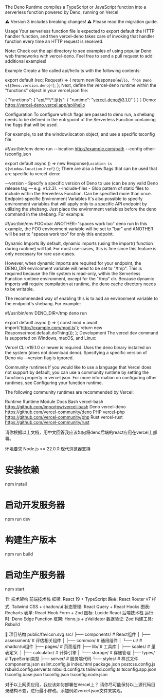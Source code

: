 The Deno Runtime compiles a TypeScript or JavaScript function into a serverless function powered by Deno, running on Vercel.

⚠️ Version 3 includes breaking changes! ⚠️
Please read the migration guide.

Usage
Your serverless function file is expected to export default the HTTP handler function, and then vercel-deno takes care of invoking that handler function every time an HTTP request is received.

Note: Check out the api directory to see examples of using popular Deno web frameworks with vercel-deno. Feel free to send a pull request to add additional examples!

Example
Create a file called api/hello.ts with the following contents:

export default (req: Request) => {
  return new Response(`Hello, from Deno v${Deno.version.deno}!`);
};
Next, define the vercel-deno runtime within the "functions" object in your vercel.json file:

{
  "functions": {
    "api/**/*.[jt]s": { "runtime": "vercel-deno@3.1.0" }
  }
}
Demo: https://vercel-deno.vercel.app/api/hello

Configuration
To configure which flags are passed to deno run, a shebang needs to be defined in the entrypoint of the Serverless Function containing the flags that will be used.

For example, to set the window.location object, and use a specific tsconfig file:

#!/usr/bin/env deno run --location http://example.com/path --config other-tsconfig.json

export default async () => new Response(`Location is ${window.location.href}!`);
There are also a few flags that can be used that are specific to vercel-deno:

--version - Specify a specific version of Deno to use (can be any valid Deno release tag — e.g. v1.2.3).
--include-files - Glob pattern of static files to include within the Serverless Function. Can be specified more than once.
Endpoint-specific Environment Variables
It's also possible to specify environment variables that will apply only to a specific API endpoint by utilizing the shebang. Just place the environment variables before the deno command in the shebang. For example:

#!/usr/bin/env FOO=bar ANOTHER="spaces work too" deno run
In this example, the FOO environment variable will be set to "bar" and ANOTHER will be set to "spaces work too" for only this endpoint.

Dynamic Imports
By default, dynamic imports (using the import() function during runtime) will fail. For most use-cases, this is fine since this feature is only necessary for rare use-cases.

However, when dynamic imports are required for your endpoint, the DENO_DIR environment variable will need to be set to "/tmp". This is required because the file system is read-only, within the Serverless Function runtime environment, except for the "/tmp" dir. Because dynamic imports will require compilation at runtime, the deno cache directory needs to be writable.

The recommended way of enabling this is to add an environment variable to the endpoint's shebang. For example:

#!/usr/bin/env DENO_DIR=/tmp deno run

export default async () => {
  const mod = await import('http://example.com/mod.ts');
  return new Response(mod.default.doThing());
};
Development
The vercel dev command is supported on Windows, macOS, and Linux:

Vercel CLI v19.1.0 or newer is required.
Uses the deno binary installed on the system (does not download deno).
Specifying a specific version of Deno via --version flag is ignored.


Community runtimes
If you would like to use a language that Vercel does not support by default, you can use a community runtime by setting the functions property in vercel.json. For more information on configuring other runtimes, see Configuring your function runtime.

The following community runtimes are recommended by Vercel:

Runtime Runtime Module  Docs
Bash  vercel-bash https://github.com/importpw/vercel-bash
Deno  vercel-deno https://github.com/vercel-community/deno
PHP vercel-php  https://github.com/vercel-community/php
Rust  vercel-rust https://github.com/vercel-community/rust




请你根据以上文档，用中文回答我应该如何将deno后端的react应用在vercel上部署。


环境要求
Node.js >= 22.0.0
现代浏览器支持

# 安装依赖
npm install

# 启动开发服务器
npm run dev

# 构建生产版本
npm run build

# 启动生产服务器
npm start

🏗️ 技术架构
前端技术栈
框架: React 19 + TypeScript
路由: React Router v7
样式: Tailwind CSS + shadcn/ui
状态管理: React Query + React Hooks
图表: Recharts
表单: React Hook Form + Zod
图标: Lucide React
后端技术栈
运行时: Deno Edge Function
框架: Hono.js + zValidator
数据验证: Zod
构建工具: Rsbuild


📁 项目结构
public/favicon.svg
src/
├── components/          # React组件
│   ├── assessment/      # 评估相关组件
│   ├── common/         # 通用组件
│   └── ui/             # shadcn/ui组件
├── pages/              # 页面组件
├── lib/                # 工具库
│   ├── scales/         # 量表定义
│   ├── calculator/     # 计算引擎
│   └── storage/        # 存储管理
├── types/              # TypeScript类型
├── server/             # 服务端代码
└── styles/             # 样式文件
components.json
eslint.config.js
index.html
package.json
postcss.config.js
rsbuild.config.server.ts
rsbuild.config.ts
tailwind.config.ts
tsconfig.app.json
tsconfig.base.json
tsconfig.json
tsconfig.node.json

对于以上网页应用，我应该如何部署在Vercel上？
请你尽可能保持以上源代码目录结构不变，进行最小修改。添加例如vercel.json文件来实现。
